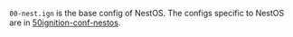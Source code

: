 `00-nest.ign` is the base config of NestOS. The configs specific to NestOS are in [50ignition-conf-nestos](../../../../../../15nestos/usr/lib/dracut/modules.d/50ignition-conf-nestos).